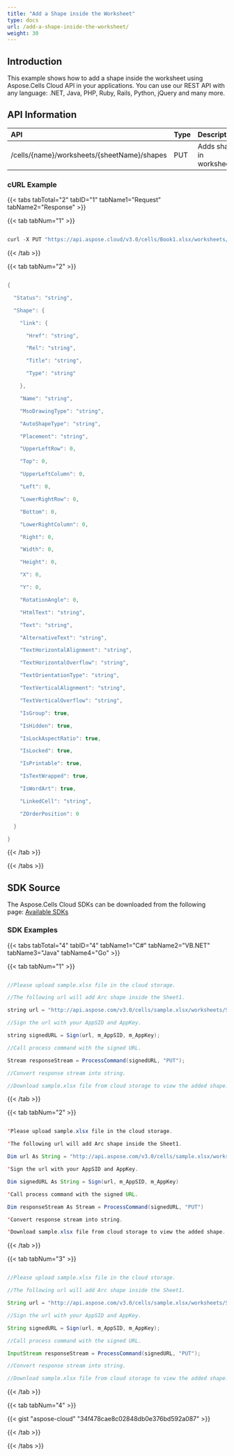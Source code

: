 ```yaml
---
title: "Add a Shape inside the Worksheet"
type: docs
url: /add-a-shape-inside-the-worksheet/
weight: 30
---
```


## **Introduction**
This example shows how to add a shape inside the worksheet using Aspose.Cells Cloud API in your applications. You can use our REST API with any language: .NET, Java, PHP, Ruby, Rails, Python, jQuery and many more.
## **API Information**

|**API**|**Type**|**Description**|**Resource Link**|
| :- | :- | :- | :- |
|/cells/{name}/worksheets/{sheetName}/shapes|PUT|Adds shape in worksheet|[PutWorksheetShape](https://apireference.aspose.cloud/cells/#/Shapes/PutWorksheetShape)|
### **cURL Example**
{{< tabs tabTotal="2" tabID="1" tabName1="Request" tabName2="Response" >}}

{{< tab tabNum="1" >}}

```java

curl -X PUT "https://api.aspose.cloud/v3.0/cells/Book1.xlsx/worksheets/Sheet1/shapes?DrawingType=arc&upperLeftRow=1&upperLeftColumn=1&top=1&left=1&width=100&height=100" -H "accept: application/json" -H "x-aspose-client: Containerize.Swagger"

```

{{< /tab >}}

{{< tab tabNum="2" >}}

```java

{

  "Status": "string",

  "Shape": {

    "link": {

      "Href": "string",

      "Rel": "string",

      "Title": "string",

      "Type": "string"

    },

    "Name": "string",

    "MsoDrawingType": "string",

    "AutoShapeType": "string",

    "Placement": "string",

    "UpperLeftRow": 0,

    "Top": 0,

    "UpperLeftColumn": 0,

    "Left": 0,

    "LowerRightRow": 0,

    "Bottom": 0,

    "LowerRightColumn": 0,

    "Right": 0,

    "Width": 0,

    "Height": 0,

    "X": 0,

    "Y": 0,

    "RotationAngle": 0,

    "HtmlText": "string",

    "Text": "string",

    "AlternativeText": "string",

    "TextHorizontalAlignment": "string",

    "TextHorizontalOverflow": "string",

    "TextOrientationType": "string",

    "TextVerticalAlignment": "string",

    "TextVerticalOverflow": "string",

    "IsGroup": true,

    "IsHidden": true,

    "IsLockAspectRatio": true,

    "IsLocked": true,

    "IsPrintable": true,

    "IsTextWrapped": true,

    "IsWordArt": true,

    "LinkedCell": "string",

    "ZOrderPosition": 0

  }

}

```

{{< /tab >}}

{{< /tabs >}}
## **SDK Source**
The Aspose.Cells Cloud SDKs can be downloaded from the following page: [Available SDKs](/cells/available-sdks/)
### **SDK Examples**
{{< tabs tabTotal="4" tabID="4" tabName1="C#" tabName2="VB.NET" tabName3="Java" tabName4="Go" >}}

{{< tab tabNum="1" >}}

```java

//Please upload sample.xlsx file in the cloud storage.

//The following url will add Arc shape inside the Sheet1.

string url = "http://api.aspose.com/v3.0/cells/sample.xlsx/worksheets/Sheet1/shapes?DrawingType=Arc&upperLeftRow=2&upperLeftColumn=3&top=0&left=0&width=100&height=100";

//Sign the url with your AppSID and AppKey.

string signedURL = Sign(url, m_AppSID, m_AppKey);

//Call process command with the signed URL.

Stream responseStream = ProcessCommand(signedURL, "PUT");

//Convert response stream into string.

//Download sample.xlsx file from cloud storage to view the added shape.

```

{{< /tab >}}

{{< tab tabNum="2" >}}

```java

'Please upload sample.xlsx file in the cloud storage.

'The following url will add Arc shape inside the Sheet1.

Dim url As String = "http://api.aspose.com/v3.0/cells/sample.xlsx/worksheets/Sheet1/shapes?DrawingType=Arc&upperLeftRow=2&upperLeftColumn=3&top=0&left=0&width=100&height=100"

'Sign the url with your AppSID and AppKey.

Dim signedURL As String = Sign(url, m_AppSID, m_AppKey)

'Call process command with the signed URL.

Dim responseStream As Stream = ProcessCommand(signedURL, "PUT")

'Convert response stream into string.

'Download sample.xlsx file from cloud storage to view the added shape.

```

{{< /tab >}}

{{< tab tabNum="3" >}}

```java

//Please upload sample.xlsx file in the cloud storage.

//The following url will add Arc shape inside the Sheet1.

String url = "http://api.aspose.com/v3.0/cells/sample.xlsx/worksheets/Sheet1/shapes?DrawingType=Arc&upperLeftRow=2&upperLeftColumn=3&top=0&left=0&width=100&height=100";

//Sign the url with your AppSID and AppKey.

String signedURL = Sign(url, m_AppSID, m_AppKey);

//Call process command with the signed URL.

InputStream responseStream = ProcessCommand(signedURL, "PUT");

//Convert response stream into string.

//Download sample.xlsx file from cloud storage to view the added shape.

```

{{< /tab >}}

{{< tab tabNum="4" >}}

{{< gist "aspose-cloud" "34f478cae8c02848db0e376bd592a087" >}}

{{< /tab >}}

{{< /tabs >}}
